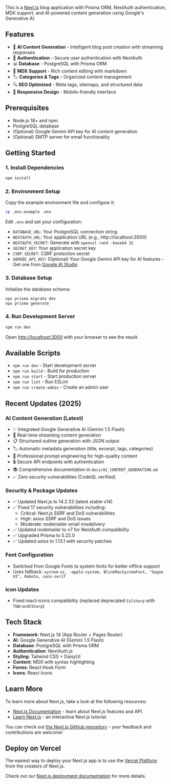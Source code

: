 This is a [Next.js](https://nextjs.org/) blog application with Prisma ORM, NextAuth authentication, MDX support, and AI-powered content generation using Google's Generative AI.

## Features

- 📝 **AI Content Generation** - Intelligent blog post creation with streaming responses
- 🔐 **Authentication** - Secure user authentication with NextAuth
- 📊 **Database** - PostgreSQL with Prisma ORM
- 🎨 **MDX Support** - Rich content editing with markdown
- 🏷️ **Categories & Tags** - Organized content management
- 🔍 **SEO Optimized** - Meta tags, sitemaps, and structured data
- 📱 **Responsive Design** - Mobile-friendly interface

## Prerequisites

- Node.js 18+ and npm
- PostgreSQL database
- (Optional) Google Gemini API key for AI content generation
- (Optional) SMTP server for email functionality

## Getting Started

### 1. Install Dependencies

```bash
npm install
```

### 2. Environment Setup

Copy the example environment file and configure it:

```bash
cp .env.example .env
```

Edit `.env` and set your configuration:
- `DATABASE_URL`: Your PostgreSQL connection string
- `NEXTAUTH_URL`: Your application URL (e.g., http://localhost:3000)
- `NEXTAUTH_SECRET`: Generate with `openssl rand -base64 32`
- `SECRET_KEY`: Your application secret key
- `CSRF_SECRET`: CSRF protection secret
- `GEMINI_API_KEY`: (Optional) Your Google Gemini API key for AI features - Get one from [Google AI Studio](https://makersuite.google.com/app/apikey)

### 3. Database Setup

Initialize the database schema:

```bash
npx prisma migrate dev
npx prisma generate
```

### 4. Run Development Server

```bash
npm run dev
```

Open [http://localhost:3000](http://localhost:3000) with your browser to see the result.

## Available Scripts

- `npm run dev` - Start development server
- `npm run build` - Build for production
- `npm run start` - Start production server
- `npm run lint` - Run ESLint
- `npm run create-admin` - Create an admin user

## Recent Updates (2025)

### AI Content Generation (Latest)
- ✨ Integrated Google Generative AI (Gemini 1.5 Flash)
- 🚀 Real-time streaming content generation
- 📋 Structured outline generation with JSON output
- 🏷️ Automatic metadata generation (title, excerpt, tags, categories)
- 📝 Professional prompt engineering for high-quality content
- 🔒 Secure API endpoints with authentication
- 📚 Comprehensive documentation in `docs/AI_CONTENT_GENERATION.md`
- ✅ Zero security vulnerabilities (CodeQL verified)

### Security & Package Updates
- ✅ Updated Next.js to 14.2.33 (latest stable v14)
- ✅ Fixed 17 security vulnerabilities including:
  - Critical: Next.js SSRF and DoS vulnerabilities
  - High: axios SSRF and DoS issues
  - Moderate: nodemailer email misdelivery
- ✅ Updated nodemailer to v7 for NextAuth compatibility
- ✅ Upgraded Prisma to 5.22.0
- ✅ Updated axios to 1.13.1 with security patches

### Font Configuration
- Switched from Google Fonts to system fonts for better offline support
- Uses fallback: `system-ui, -apple-system, BlinkMacSystemFont, "Segoe UI", Roboto, sans-serif`

### Icon Updates
- Fixed react-icons compatibility (replaced deprecated `SiCsharp` with `TbBrandCSharp`)

## Tech Stack

- **Framework**: Next.js 14 (App Router + Pages Router)
- **AI**: Google Generative AI (Gemini 1.5 Flash)
- **Database**: PostgreSQL with Prisma ORM
- **Authentication**: NextAuth.js
- **Styling**: Tailwind CSS + DaisyUI
- **Content**: MDX with syntax highlighting
- **Forms**: React Hook Form
- **Icons**: React Icons

## Learn More

To learn more about Next.js, take a look at the following resources:

- [Next.js Documentation](https://nextjs.org/docs) - learn about Next.js features and API.
- [Learn Next.js](https://nextjs.org/learn) - an interactive Next.js tutorial.

You can check out [the Next.js GitHub repository](https://github.com/vercel/next.js/) - your feedback and contributions are welcome!

## Deploy on Vercel

The easiest way to deploy your Next.js app is to use the [Vercel Platform](https://vercel.com/new?utm_medium=default-template&filter=next.js&utm_source=create-next-app&utm_campaign=create-next-app-readme) from the creators of Next.js.

Check out our [Next.js deployment documentation](https://nextjs.org/docs/deployment) for more details.
